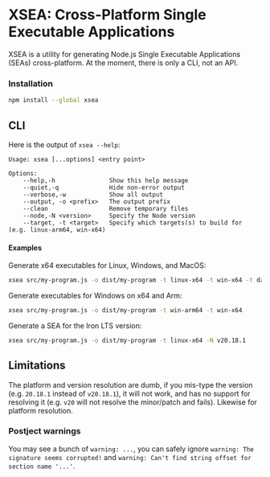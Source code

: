 # XSEA: Cross-Platform Single Executable Applications

XSEA is a utility for generating Node.js Single Executable Applications (SEAs) cross-platform. At the moment, there is only a CLI, not an API.

### Installation

```sh
npm install --global xsea
```

## CLI

Here is the output of `xsea --help`:

```
Usage: xsea [...options] <entry point>

Options:
    --help,-h               Show this help message
    --quiet,-q              Hide non-error output
    --verbose,-w            Show all output
    --output, -o <prefix>   The output prefix
    --clean                 Remove temporary files
    --node,-N <version>     Specify the Node version
    --target, -t <target>   Specify which targets(s) to build for (e.g. linux-arm64, win-x64)
```

#### Examples

Generate x64 executables for Linux, Windows, and MacOS:

```sh
xsea src/my-program.js -o dist/my-program -t linux-x64 -t win-x64 -t darwin-x64
```

Generate executables for Windows on x64 and Arm:

```sh
xsea src/my-program.js -o dist/my-program -t win-arm64 -t win-x64
```

Generate a SEA for the Iron LTS version:

```sh
xsea src/my-program.js -o dist/my-program -t linux-x64 -N v20.18.1
```

## Limitations

The platform and version resolution are dumb, if you mis-type the version (e.g. `20.18.1` instead of `v20.18.1`), it will not work, and has no support for resolving it (e.g. `v20` will not resolve the minor/patch and fails). Likewise for platform resolution.

### Postject warnings

You may see a bunch of `warning: ...`, you can safely ignore `warning: The signature seems corrupted!` and `warning: Can't find string offset for section name '...'`.
